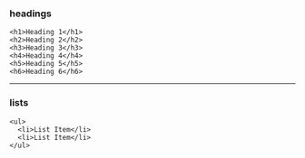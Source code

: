 ### headings
```
<h1>Heading 1</h1>
<h2>Heading 2</h2>
<h3>Heading 3</h3>
<h4>Heading 4</h4>
<h5>Heading 5</h5>
<h6>Heading 6</h6>
```
---
### lists
```
<ul>
  <li>List Item</li>
  <li>List Item</li>
</ul>
```

